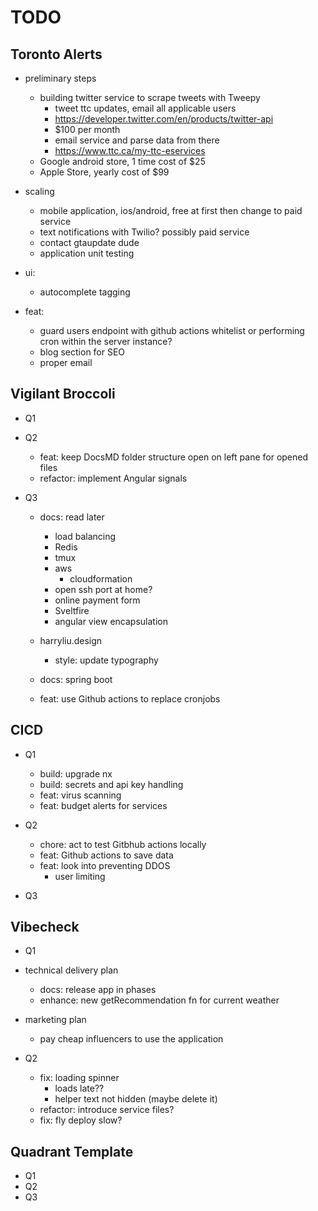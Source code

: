 # TODO

## Toronto Alerts

- preliminary steps

  - building twitter service to scrape tweets with Tweepy
    - tweet ttc updates, email all applicable users
    - https://developer.twitter.com/en/products/twitter-api
    - $100 per month
    - email service and parse data from there
    - https://www.ttc.ca/my-ttc-eservices
  - Google android store, 1 time cost of $25
  - Apple Store, yearly cost of $99

- scaling
  - mobile application, ios/android, free at first then change to paid service
  - text notifications with Twilio? possibly paid service
  - contact gtaupdate dude
  - application unit testing
- ui:
  - autocomplete tagging
- feat:
  - guard users endpoint with github actions whitelist or performing cron within the server instance?
  - blog section for SEO
  - proper email

## Vigilant Broccoli

- Q1
- Q2

  - feat: keep DocsMD folder structure open on left pane for opened files
  - refactor: implement Angular signals

- Q3

  - docs: read later

    - load balancing
    - Redis
    - tmux
    - aws
      - cloudformation
    - open ssh port at home?
    - online payment form
    - Sveltfire
    - angular view encapsulation

  - harryliu.design
    - style: update typography
  - docs: spring boot
  - feat: use Github actions to replace cronjobs

## CICD

- Q1

  - build: upgrade nx
  - build: secrets and api key handling
  - feat: virus scanning
  - feat: budget alerts for services

- Q2

  - chore: act to test Gitbhub actions locally
  - feat: Github actions to save data
  - feat: look into preventing DDOS
    - user limiting

- Q3

## Vibecheck

- Q1

- technical delivery plan
  - docs: release app in phases
  - enhance: new getRecommendation fn for current weather
- marketing plan
  - pay cheap influencers to use the application
- Q2
  - fix: loading spinner
    - loads late??
    - helper text not hidden (maybe delete it)
  - refactor: introduce service files?
  - fix: fly deploy slow?

## Quadrant Template

- Q1
- Q2
- Q3
